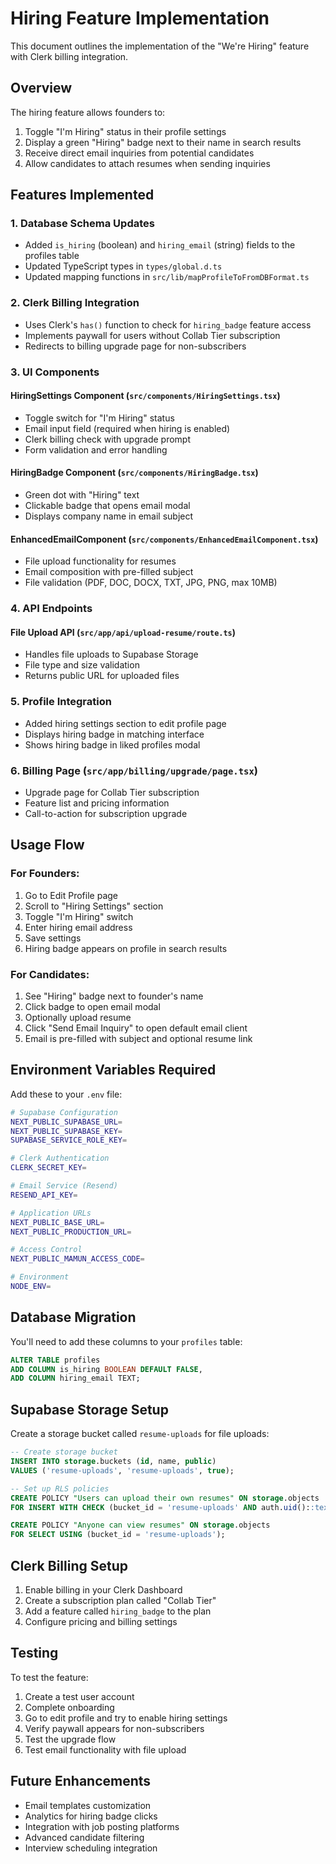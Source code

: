 # Hiring Feature Implementation

This document outlines the implementation of the "We're Hiring" feature with Clerk billing integration.

## Overview

The hiring feature allows founders to:

1. Toggle "I'm Hiring" status in their profile settings
2. Display a green "Hiring" badge next to their name in search results
3. Receive direct email inquiries from potential candidates
4. Allow candidates to attach resumes when sending inquiries

## Features Implemented

### 1. Database Schema Updates

- Added `is_hiring` (boolean) and `hiring_email` (string) fields to the profiles table
- Updated TypeScript types in `types/global.d.ts`
- Updated mapping functions in `src/lib/mapProfileToFromDBFormat.ts`

### 2. Clerk Billing Integration

- Uses Clerk's `has()` function to check for `hiring_badge` feature access
- Implements paywall for users without Collab Tier subscription
- Redirects to billing upgrade page for non-subscribers

### 3. UI Components

#### HiringSettings Component (`src/components/HiringSettings.tsx`)

- Toggle switch for "I'm Hiring" status
- Email input field (required when hiring is enabled)
- Clerk billing check with upgrade prompt
- Form validation and error handling

#### HiringBadge Component (`src/components/HiringBadge.tsx`)

- Green dot with "Hiring" text
- Clickable badge that opens email modal
- Displays company name in email subject

#### EnhancedEmailComponent (`src/components/EnhancedEmailComponent.tsx`)

- File upload functionality for resumes
- Email composition with pre-filled subject
- File validation (PDF, DOC, DOCX, TXT, JPG, PNG, max 10MB)

### 4. API Endpoints

#### File Upload API (`src/app/api/upload-resume/route.ts`)

- Handles file uploads to Supabase Storage
- File type and size validation
- Returns public URL for uploaded files

### 5. Profile Integration

- Added hiring settings section to edit profile page
- Displays hiring badge in matching interface
- Shows hiring badge in liked profiles modal

### 6. Billing Page (`src/app/billing/upgrade/page.tsx`)

- Upgrade page for Collab Tier subscription
- Feature list and pricing information
- Call-to-action for subscription upgrade

## Usage Flow

### For Founders:

1. Go to Edit Profile page
2. Scroll to "Hiring Settings" section
3. Toggle "I'm Hiring" switch
4. Enter hiring email address
5. Save settings
6. Hiring badge appears on profile in search results

### For Candidates:

1. See "Hiring" badge next to founder's name
2. Click badge to open email modal
3. Optionally upload resume
4. Click "Send Email Inquiry" to open default email client
5. Email is pre-filled with subject and optional resume link

## Environment Variables Required

Add these to your `.env` file:

```bash
# Supabase Configuration
NEXT_PUBLIC_SUPABASE_URL=
NEXT_PUBLIC_SUPABASE_KEY=
SUPABASE_SERVICE_ROLE_KEY=

# Clerk Authentication
CLERK_SECRET_KEY=

# Email Service (Resend)
RESEND_API_KEY=

# Application URLs
NEXT_PUBLIC_BASE_URL=
NEXT_PUBLIC_PRODUCTION_URL=

# Access Control
NEXT_PUBLIC_MAMUN_ACCESS_CODE=

# Environment
NODE_ENV=
```

## Database Migration

You'll need to add these columns to your `profiles` table:

```sql
ALTER TABLE profiles
ADD COLUMN is_hiring BOOLEAN DEFAULT FALSE,
ADD COLUMN hiring_email TEXT;
```

## Supabase Storage Setup

Create a storage bucket called `resume-uploads` for file uploads:

```sql
-- Create storage bucket
INSERT INTO storage.buckets (id, name, public)
VALUES ('resume-uploads', 'resume-uploads', true);

-- Set up RLS policies
CREATE POLICY "Users can upload their own resumes" ON storage.objects
FOR INSERT WITH CHECK (bucket_id = 'resume-uploads' AND auth.uid()::text = (storage.foldername(name))[1]);

CREATE POLICY "Anyone can view resumes" ON storage.objects
FOR SELECT USING (bucket_id = 'resume-uploads');
```

## Clerk Billing Setup

1. Enable billing in your Clerk Dashboard
2. Create a subscription plan called "Collab Tier"
3. Add a feature called `hiring_badge` to the plan
4. Configure pricing and billing settings

## Testing

To test the feature:

1. Create a test user account
2. Complete onboarding
3. Go to edit profile and try to enable hiring settings
4. Verify paywall appears for non-subscribers
5. Test the upgrade flow
6. Test email functionality with file upload

## Future Enhancements

- Email templates customization
- Analytics for hiring badge clicks
- Integration with job posting platforms
- Advanced candidate filtering
- Interview scheduling integration
